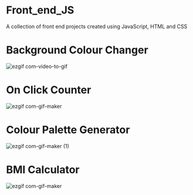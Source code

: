 # Front_end_JS
A collection of front end projects created using JavaScript, HTML and CSS

# Background Colour Changer

![ezgif com-video-to-gif](https://user-images.githubusercontent.com/67547010/127935623-1e9d9e6a-be53-479a-986a-8373ffb10d18.gif)

# On Click Counter

![ezgif com-gif-maker](https://user-images.githubusercontent.com/67547010/128204553-4605577d-2d66-4acd-b2d4-9db153c7d73c.gif)

# Colour Palette Generator

![ezgif com-gif-maker (1)](https://user-images.githubusercontent.com/67547010/128255468-aa930169-3414-439b-a159-ae09ade06620.gif)

# BMI Calculator

![ezgif com-gif-maker](https://user-images.githubusercontent.com/67547010/128415386-8e7cbca7-2736-4f98-939f-f452fc9dacc8.gif)
